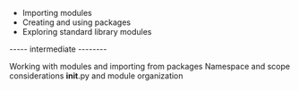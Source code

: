 - Importing modules
- Creating and using packages
- Exploring standard library modules

----- intermediate --------

Working with modules and importing from packages
Namespace and scope considerations
__init__.py and module organization